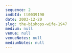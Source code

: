 ```yaml
---
sequence: 2
imdbId: tt0039190
date: 2003-12-20
slug: the-bishops-wife-1947
medium: null
venue: null
venueNotes: null
mediumNotes: null
---
```


